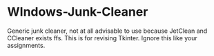# WIndows-Junk-Cleaner
Generic junk cleaner, not at all advisable to use because JetClean and CCleaner exists ffs. This is for revising Tkinter. Ignore this like your assignments.
